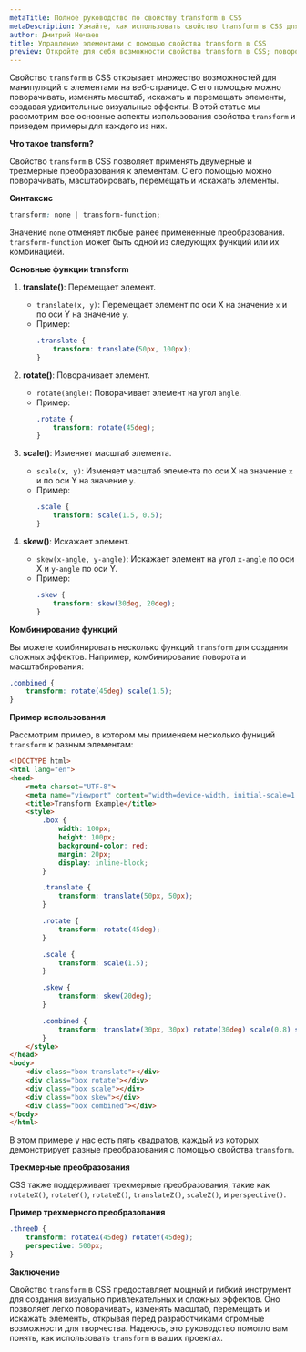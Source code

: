 ```yaml
---
metaTitle: Полное руководство по свойству transform в CSS
metaDescription: Узнайте, как использовать свойство transform в CSS для поворота, искажения и изменения масштаба элементов. Подробное руководство с примерами.
author: Дмитрий Нечаев
title: Управление элементами с помощью свойства transform в CSS
preview: Откройте для себя возможности свойства transform в CSS; поворот, искажение и изменение масштаба элементов. Примеры и советы по применению.
---
```


Свойство `transform` в CSS открывает множество возможностей для манипуляций с элементами на веб-странице. С его помощью можно поворачивать, изменять масштаб, искажать и перемещать элементы, создавая удивительные визуальные эффекты. В этой статье мы рассмотрим все основные аспекты использования свойства `transform` и приведем примеры для каждого из них.

**Что такое transform?**

Свойство `transform` в CSS позволяет применять двумерные и трехмерные преобразования к элементам. С его помощью можно поворачивать, масштабировать, перемещать и искажать элементы.

**Синтаксис**

```css
transform: none | transform-function;
```

Значение `none` отменяет любые ранее примененные преобразования. `transform-function` может быть одной из следующих функций или их комбинацией.

**Основные функции transform**

1. **translate()**: Перемещает элемент.
   - `translate(x, y)`: Перемещает элемент по оси X на значение `x` и по оси Y на значение `y`.
   - Пример:
     ```css
     .translate {
         transform: translate(50px, 100px);
     }
     ```

2. **rotate()**: Поворачивает элемент.
   - `rotate(angle)`: Поворачивает элемент на угол `angle`.
   - Пример:
     ```css
     .rotate {
         transform: rotate(45deg);
     }
     ```

3. **scale()**: Изменяет масштаб элемента.
   - `scale(x, y)`: Изменяет масштаб элемента по оси X на значение `x` и по оси Y на значение `y`.
   - Пример:
     ```css
     .scale {
         transform: scale(1.5, 0.5);
     }
     ```

4. **skew()**: Искажает элемент.
   - `skew(x-angle, y-angle)`: Искажает элемент на угол `x-angle` по оси X и `y-angle` по оси Y.
   - Пример:
     ```css
     .skew {
         transform: skew(30deg, 20deg);
     }
     ```

**Комбинирование функций**

Вы можете комбинировать несколько функций `transform` для создания сложных эффектов. Например, комбинирование поворота и масштабирования:

```css
.combined {
    transform: rotate(45deg) scale(1.5);
}
```

**Пример использования**

Рассмотрим пример, в котором мы применяем несколько функций `transform` к разным элементам:

```html
<!DOCTYPE html>
<html lang="en">
<head>
    <meta charset="UTF-8">
    <meta name="viewport" content="width=device-width, initial-scale=1.0">
    <title>Transform Example</title>
    <style>
        .box {
            width: 100px;
            height: 100px;
            background-color: red;
            margin: 20px;
            display: inline-block;
        }

        .translate {
            transform: translate(50px, 50px);
        }

        .rotate {
            transform: rotate(45deg);
        }

        .scale {
            transform: scale(1.5);
        }

        .skew {
            transform: skew(20deg);
        }

        .combined {
            transform: translate(30px, 30px) rotate(30deg) scale(0.8) skew(10deg, 15deg);
        }
    </style>
</head>
<body>
    <div class="box translate"></div>
    <div class="box rotate"></div>
    <div class="box scale"></div>
    <div class="box skew"></div>
    <div class="box combined"></div>
</body>
</html>
```

В этом примере у нас есть пять квадратов, каждый из которых демонстрирует разные преобразования с помощью свойства `transform`.

**Трехмерные преобразования**

CSS также поддерживает трехмерные преобразования, такие как `rotateX()`, `rotateY()`, `rotateZ()`, `translateZ()`, `scaleZ()`, и `perspective()`.

**Пример трехмерного преобразования**

```css
.threeD {
    transform: rotateX(45deg) rotateY(45deg);
    perspective: 500px;
}
```

**Заключение**

Свойство `transform` в CSS предоставляет мощный и гибкий инструмент для создания визуально привлекательных и сложных эффектов. Оно позволяет легко поворачивать, изменять масштаб, перемещать и искажать элементы, открывая перед разработчиками огромные возможности для творчества. Надеюсь, это руководство помогло вам понять, как использовать `transform` в ваших проектах.